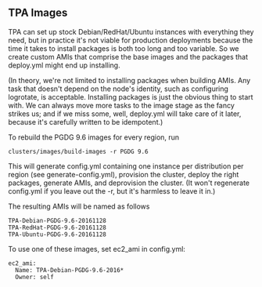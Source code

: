 TPA Images
----------

TPA can set up stock Debian/RedHat/Ubuntu instances with everything they
need, but in practice it's not viable for production deployments because
the time it takes to install packages is both too long and too variable.
So we create custom AMIs that comprise the base images and the packages
that deploy.yml might end up installing.

(In theory, we're not limited to installing packages when building AMIs.
Any task that doesn't depend on the node's identity, such as configuring
logrotate, is acceptable. Installing packages is just the obvious thing
to start with. We can always move more tasks to the image stage as the
fancy strikes us; and if we miss some, well, deploy.yml will take care
of it later, because it's carefully written to be idempotent.)

To rebuild the PGDG 9.6 images for every region, run

    clusters/images/build-images -r PGDG 9.6

This will generate config.yml containing one instance per distribution
per region (see generate-config.yml), provision the cluster, deploy the
right packages, generate AMIs, and deprovision the cluster. (It won't
regenerate config.yml if you leave out the -r, but it's harmless to
leave it in.)

The resulting AMIs will be named as follows

    TPA-Debian-PGDG-9.6-20161128
    TPA-RedHat-PGDG-9.6-20161128
    TPA-Ubuntu-PGDG-9.6-20161128

To use one of these images, set ec2_ami in config.yml:

    ec2_ami:
      Name: TPA-Debian-PGDG-9.6-2016*
      Owner: self
